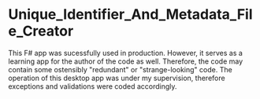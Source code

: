 # Unique_Identifier_And_Metadata_File_Creator

This F# app was sucessfully used in production. However, it serves as a learning app for the author of the code as well. Therefore, the code may contain some ostensibly "redundant" or "strange-looking" code. The operation of this desktop app was under my supervision, therefore exceptions and validations were coded accordingly.
